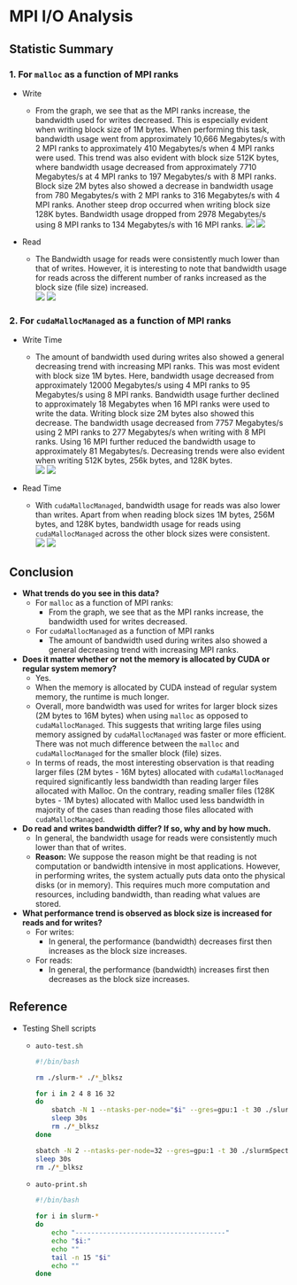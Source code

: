 # MPI I/O Analysis
## Statistic Summary 
### 1. For `malloc` as a function of MPI ranks
- Write
    - From the graph, we see that as the MPI ranks increase, the bandwidth used for writes decreased. This is especially evident when writing block size of 1M bytes. When performing this task, bandwidth usage went from approximately 10,666 Megabytes/s with 2 MPI ranks to approximately 410 Megabytes/s when 4 MPI ranks were used. This trend was also evident with block size 512K bytes, where bandwidth usage decreased from approximately 7710 Megabytes/s at 4 MPI ranks to 197 Megabytes/s with 8 MPI ranks. Block size 2M bytes also showed a decrease in bandwidth usage from 780 Megabytes/s with 2 MPI ranks to 316 Megabytes/s with 4 MPI ranks. Another steep drop occurred when writing block size 128K bytes. Bandwidth usage dropped from 2978 Megabytes/s using 8 MPI ranks to 134 Megabytes/s with 16 MPI ranks. 
![](media/15883308448525/15883482113431.jpg)
![](media/15883308448525/15883490815222.jpg)


- Read
    - The Bandwidth usage for reads were consistently much lower than that of writes.  However, it is interesting to note that bandwidth usage for reads across the different number of ranks increased as the block size (file size) increased.  
![](media/15883308448525/15883482559120.jpg)
![](media/15883308448525/15883490457001.jpg)



### 2. For `cudaMallocManaged` as a function of MPI ranks
- Write Time
    - The amount of bandwidth used during writes also showed a general decreasing trend with increasing MPI ranks. This was most evident with block size 1M bytes. Here, bandwidth usage decreased from approximately 12000 Megabytes/s using 4 MPI ranks to 95 Megabytes/s using 8 MPI ranks. Bandwidth usage further declined to approximately 18 Megabytes when 16 MPI ranks were used to write the data. Writing block size 2M bytes also showed this decrease. The bandwidth usage decreased from 7757 Megabytes/s using 2 MPI ranks to 277 Megabytes/s when writing with 8 MPI ranks. Using 16 MPI further reduced the bandwidth usage to approximately 81 Megabytes/s. Decreasing trends were also evident when writing 512K bytes, 256k bytes, and 128K bytes.  
![](media/15883308448525/15883482896750.jpg)
![](media/15883308448525/15883491164525.jpg)


- Read Time
    - With `cudaMallocManaged`, bandwidth usage for reads was also lower than writes. Apart from when reading block sizes 1M bytes, 256M bytes, and 128K bytes, bandwidth usage for reads using `cudaMallocManaged` across the other block sizes were consistent.   
![](media/15883308448525/15883483183590.jpg)
![](media/15883308448525/15883491508033.jpg)



## Conclusion
- **What trends do you see in this data?** 
    - For `malloc` as a function of MPI ranks:
        - From the graph, we see that as the MPI ranks increase, the bandwidth used for writes decreased.
    - For `cudaMallocManaged` as a function of MPI ranks 
        - The amount of bandwidth used during writes also showed a general decreasing trend with increasing MPI ranks.
- **Does it matter whether or not the memory is allocated by CUDA or regular system memory?**
    - Yes.
    - When the memory is allocated by CUDA instead of regular system memory, the runtime is much longer. 
    - Overall, more bandwidth was used for writes for larger block sizes (2M bytes to 16M bytes) when using `malloc` as opposed to `cudaMallocManaged`. This suggests that writing large files using memory assigned by `cudaMallocManaged` was faster or more efficient. There was not much difference between the `malloc` and `cudaMallocManaged` for the smaller block (file) sizes. 
    - In terms of reads, the most interesting observation is that reading larger files (2M bytes - 16M bytes) allocated with `cudaMallocManaged` required significantly less bandwidth than reading larger files allocated with Malloc. On the contrary, reading smaller files (128K bytes - 1M bytes) allocated with Malloc used less bandwidth in majority of the cases than reading those files allocated with `cudaMallocManaged`. 
- **Do read and writes bandwidth differ? If so, why and by how much.**
    - In general, the bandwidth usage for reads were consistently much lower than that of writes.
    - **Reason:** We suppose the reason might be that reading is not computation or bandwidth intensive in most applications. However, in performing writes, the system actually puts data onto the physical disks (or in memory). This requires much more computation and resources, including bandwidth, than reading what values are stored.
- **What performance trend is observed as block size is increased for reads and for writes?**
    - For writes:
        - In general, the performance (bandwidth) decreases first then increases as the block size increases.
    - For reads:
        - In general, the performance (bandwidth) increases first then decreases as the block size increases.


## Reference
- Testing Shell scripts
    - `auto-test.sh` 

        ```Bash
        #!/bin/bash
        
        rm ./slurm-* ./*_blksz
        
        for i in 2 4 8 16 32
        do
            sbatch -N 1 --ntasks-per-node="$i" --gres=gpu:1 -t 30 ./slurmSpectrum.sh
            sleep 30s
            rm ./*_blksz
        done
        
        sbatch -N 2 --ntasks-per-node=32 --gres=gpu:1 -t 30 ./slurmSpectrum.sh
        sleep 30s
        rm ./*_blksz
        ```
        
    - `auto-print.sh`
    
        ```Bash
        #!/bin/bash
        
        for i in slurm-*
        do
            echo "--------------------------------------"
            echo "$i:"
            echo ""
            tail -n 15 "$i"
            echo ""
        done
        ```

